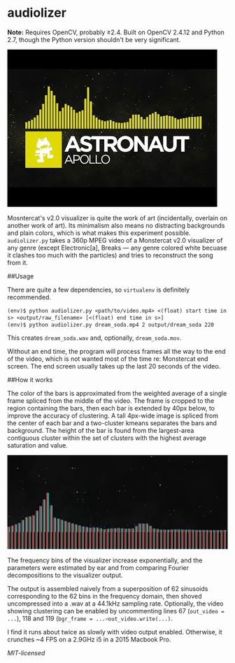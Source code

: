 # audiolizer

**Note:** Requires OpenCV, probably &geq;2.4. Built on OpenCV 2.4.12 and Python 2.7, though the Python version shouldn't be very significant.
 
![Visualizer of a "bangin' tune"](visualizer_thumb.jpg)

Mosntercat's v2.0 visualizer is quite the work of art (incidentally, overlain on another work of art). Its minimalism also means no distracting backgrounds and plain colors, which is what makes this experiment possible. `audiolizer.py` takes a 360p MPEG video of a Monstercat v2.0 visualizer of any genre (except Electronic[a], Breaks &mdash; any genre colored white becuase it clashes too much with the particles) and tries to reconstruct the song from it.

##Usage

There are quite a few dependencies, so `virtualenv` is definitely recommended.

	(env)$ python audiolizer.py <path/to/video.mp4> <(float) start time in s> <output/raw_filename> [<(float) end time in s>]
	(env)$ python audiolizer.py dream_soda.mp4 2 output/dream_soda 220

This creates `dream_soda.wav` and, optionally, `dream_soda.mov`.

Without an end time, the program will process frames all the way to the end of the video, which is not wanted most of the time re: Monstercat end screen. The end screen usually takes up the last 20 seconds of the video.

##How it works

The color of the bars is approximated from the weighted average of a single frame spliced from the middle of the video. The frame is cropped to the region containing the bars, then each bar is extended by 40px below, to improve the accuracy of clustering. A tall 4px-wide image is spliced from the center of each bar and a two-cluster kmeans separates the bars and background. The height of the bar is found from the largest-area contiguous cluster within the set of clusters with the highest average saturation and value.

![slice_1](slice_frame_1023.png)

The frequency bins of the visualizer increase exponentially, and the parameters were estimated by ear and from comparing Fourier decompositions to the visualizer output.

The output is assembled naively from a superposition of 62 sinusoids corresponding to the 62 bins in the frequency domain, then shoved uncompressed into a .wav at a 44.1kHz sampling rate. Optionally, the video showing clustering can be enabled by uncommenting lines 67 (`out_video = ...`), 118 and 119 (`bgr_frame = ...⏎out_video.write(...)`.

I find it runs about twice as slowly with video output enabled. Otherwise, it crunches ~4 FPS on a 2.9GHz i5 in a 2015 Macbook Pro.

_MIT-licensed_